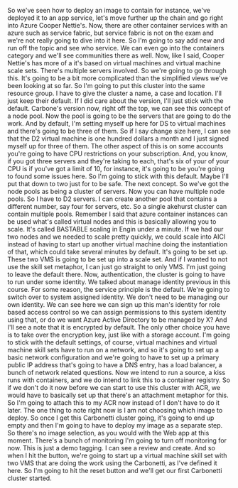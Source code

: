 So we've seen how to deploy an image to contain for instance, we've deployed it to an app service,
let's move further up the chain and go right into Azure Cooper Nettie's.
Now, there are other container services with an azure such as service fabric, but service fabric is
not on the exam and we're not really going to dive into it here.
So I'm going to say add new and run off the topic and see who service.
We can even go into the containers category and we'll see communities there as well.
Now, like I said, Cooper Nettie's has more of a it's based on virtual machines and virtual machine
scale sets.
There's multiple servers involved.
So we're going to go through this.
It's going to be a bit more complicated than the simplified views we've been looking at so far.
So I'm going to put this cluster into the same resource group.
I have to give the cluster a name, a case and location.
I'll just keep their default.
If I did care about the version, I'll just stick with the default.
Carbone's version now, right off the top, we can see this concept of a node pool.
Now the pool is going to be the servers that are going to do the work.
And by default, I'm setting myself up here for DS to virtual machines and there's going to be three
of them.
So if I say change size here, I can see that the D2 virtual machine is one hundred dollars a month
and I just signed myself up for three of them.
The other aspect of this is on some accounts you're going to have CPU restrictions on your subscription.
And, you know, if you got three servers and they're taking to each, that's six of your of your CPU
is if you've got a limit of 10, for instance, it's going to be you're going to found some issues here.
So I'm going to stick with this default.
Maybe I'll put that down to two just for to be safe.
The next concept.
So we've got the node pools as being a cluster of servers.
Now you can have multiple node pools.
So I have to D2 servers.
I can create another pool that contains a different number, say four for servers, etc. So a single
akehurst cluster can contain multiple pools.
Remember I said that azure container instances can be used what's called virtual nodes and this is basically
allowing you to scale.
It's called BASTABLE scaling in Engin under a minute.
If we had our two nodes and we needed to scale pretty quickly, we could scale into AICI instead of
having to start up another virtual machine doing the instantiation of that, which could take several
minutes by default.
It's going to be set up.
These two VMS is going to be set up into a scale set.
And if I wanted to not use the skill set metaphor, I can just go straight to only VMS.
I'm just going to leave the default there.
Now, authentication, the cluster is going to have to run under some identity.
We talked about manage identity previous in this course.
For some reason, the service principle is the default.
We're going to switch over to system assigned identity.
We don't need to be managing our own identity.
We can see here we can sign up this man's identity for role based access control so we can assign permissions
to this system identity using that, or do we want Azure Active Directory to be managed by X?
And I'll see a note that it is encrypted by default.
The only other choice you have is to take over the encryption key, just like with a storage account.
I'm going to stick with the default settings, of course, virtual machines and virtual machine skill
sets have to run on a network, and so it's going to set up a basic network configuration and we're
going to have to set up a primary public IP address that's going to have a DNS entry, has a load balancer,
a bunch of network related questions.
Now we intend to run a source, a kiss runs with containers, and we do intend to link this to a container
registry.
So if we don't do it now before we can start to use this cluster with ACR, we would have to basically
set up that there's an attachment metaphor for this.
So I'm going to attach this to my ACR now instead of I don't have to do it later.
The one thing to note right now is I am not choosing which image to deploy.
So once I get this Carbonetti cluster going, it's going to end up empty and then I'm going to have
to deploy my image as a separate step.
So there's no image selection, as you would with the Web app at this moment.
There's a bunch of monitoring I'm going to turn off monitoring for now.
This is just a demo tagging.
I can see a review and create.
And so when I hit the button, we're going to start up a virtual machine skill set with two VMS that
are doing the work using the Carbonetti, as I've defined it here.
So I'm going to hit the reset button and we'll get our first Carbonetti cluster started.
